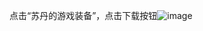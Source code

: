 点击“苏丹的游戏装备”，点击下载按钮![image](https://github.com/user-attachments/assets/5eea4dd8-2fe8-48dc-8dc2-138a3f362ad7)
